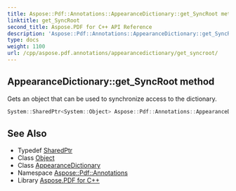 ```yaml
---
title: Aspose::Pdf::Annotations::AppearanceDictionary::get_SyncRoot method
linktitle: get_SyncRoot
second_title: Aspose.PDF for C++ API Reference
description: 'Aspose::Pdf::Annotations::AppearanceDictionary::get_SyncRoot method. Gets an object that can be used to synchronize access to the dictionary in C++.'
type: docs
weight: 1100
url: /cpp/aspose.pdf.annotations/appearancedictionary/get_syncroot/
---
```

## AppearanceDictionary::get_SyncRoot method


Gets an object that can be used to synchronize access to the dictionary.

```cpp
System::SharedPtr<System::Object> Aspose::Pdf::Annotations::AppearanceDictionary::get_SyncRoot() const
```

## See Also

* Typedef [SharedPtr](../../../system/sharedptr/)
* Class [Object](../../../system/object/)
* Class [AppearanceDictionary](../)
* Namespace [Aspose::Pdf::Annotations](../../)
* Library [Aspose.PDF for C++](../../../)
